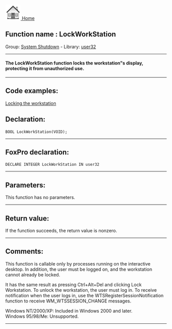 [<img src="../../images/home.png"> Home ](https://github.com/VFPX/Win32API)  

## Function name : LockWorkStation
Group: [System Shutdown](../../functions_group.md#System_Shutdown)  -  Library: [user32](../../../libraries.md#user32)  
***  


#### The LockWorkStation function locks the workstation"s display, protecting it from unauthorized use.
***  


## Code examples:
[Locking the workstation](../../samples/sample_300.md)  

## Declaration:
```foxpro  
BOOL LockWorkStation(VOID);  
```  
***  


## FoxPro declaration:
```foxpro  
DECLARE INTEGER LockWorkStation IN user32  
```  
***  


## Parameters:
This function has no parameters.  
***  


## Return value:
If the function succeeds, the return value is nonzero.  
***  


## Comments:
This function is callable only by processes running on the interactive desktop. In addition, the user must be logged on, and the workstation cannot already be locked.  
  
It has the same result as pressing Ctrl+Alt+Del and clicking Lock Workstation. To unlock the workstation, the user must log in. To receive notification when the user logs in, use the WTSRegisterSessionNotification function to receive WM_WTSSESSION_CHANGE messages.  
  
Windows NT/2000/XP: Included in Windows 2000 and later.  
Windows 95/98/Me: Unsupported.  
  
***  

